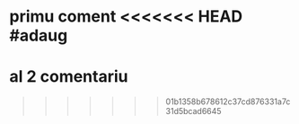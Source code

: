 primu coment
<<<<<<< HEAD
#adaug
=======
# al 2 comentariu
>>>>>>> 01b1358b678612c37cd876331a7c31d5bcad6645
